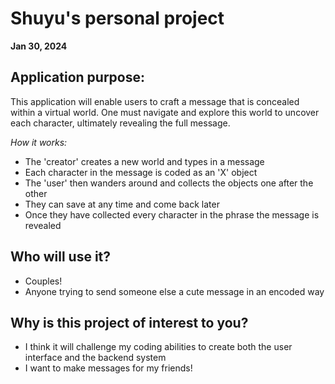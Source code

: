 # Shuyu's personal project
**Jan 30, 2024**

## Application purpose:
This application will enable users to craft a message that is concealed within a 
virtual world. One must navigate and explore this world to uncover each character, 
ultimately revealing the full message.

*How it works:*
- The 'creator' creates a new world and types in a message
- Each character in the message is coded as an 'X' object
- The 'user' then wanders around and collects the objects one after the other
- They can save at any time and come back later
- Once they have collected every character in the phrase the message is revealed

## Who will use it?
- Couples!
- Anyone trying to send someone else a cute message in an encoded way

## Why is this project of interest to you?
- I think it will challenge my coding abilities to create both the user interface and the backend system
- I want to make messages for my friends!